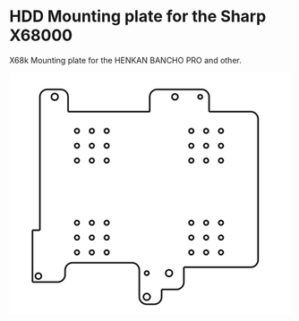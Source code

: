 # HDD Mounting plate for the Sharp X68000

X68k Mounting plate for the HENKAN BANCHO PRO and other.

![x68k-hdd-plate](x68k-hdd-plate.svg)